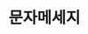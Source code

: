 ---
title: "문자메세지"
linkTitle: "문자메세지"
description: "문자메세지 서비스"
url: /common-component/collaboration/sms
menu:
  depth:
    weight: 3
    parent: "collaboration"
    identifier: "sms"
---